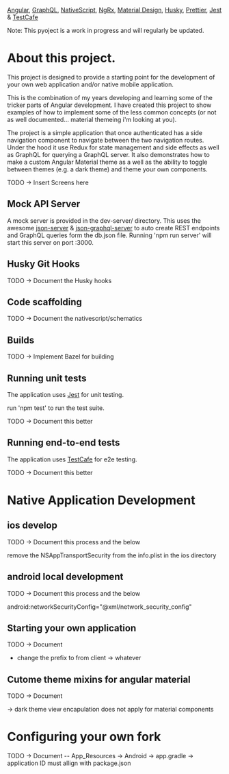 [Angular](https://angular.io/), [GraphQL](https://graphql.org/), [NativeScript](https://www.nativescript.org/), [NgRx](https://ngrx.io/), [Material Design](https://material.angular.io/), [Husky](https://github.com/typicode/husky), [Prettier](https://prettier.io/), [Jest](https://jestjs.io/) & [TestCafe](https://testcafe.devexpress.com/)

Note: This pyoject is a work in progress and will regularly be updated.

# About this project.

This project is designed to provide a starting point for the development of your own web application and/or native mobile application.

This is the combination of my years developing and learning some of the tricker parts of Angular development. I have created this project to show examples of how to implement some of the less common concepts (or not as well documented... material themeing i'm looking at you).

The project is a simple application that once authenticated has a side navigation component to navigate between the two navigation routes.
Under the hood it use Redux for state management and side effects as well as GraphQL for querying a GraphQL server.
It also demonstrates how to make a custom Angular Material theme as a well as the ability to toggle between themes (e.g. a dark theme) and theme your own components.

TODO -> Insert Screens here

## Mock API Server

A mock server is provided in the dev-server/ directory. This uses the awesome [json-server](json-server) & [json-graphql-server](https://github.com/marmelab/json-graphql-server) to auto create REST endpoints and GraphQL queries form the db.json file.
Running 'npm run server' will start this server on port :3000.

## Husky Git Hooks

TODO -> Document the Husky hooks

## Code scaffolding

TODO -> Document the nativescript/schematics

## Builds

TODO -> Implement Bazel for building

## Running unit tests

The application uses [Jest](https://jestjs.io/) for unit testing.

run 'npm test' to run the test suite.

TODO -> Document this better

## Running end-to-end tests

The application uses [TestCafe](https://testcafe.devexpress.com/) for e2e testing.

TODO -> Document this better

# Native Application Development

## ios develop

TODO -> Document this process and the below

remove the NSAppTransportSecurity from the info.plist in the ios directory

## android local development

TODO -> Document this process and the below

android:networkSecurityConfig="@xml/network_security_config"

## Starting your own application

TODO -> Document

- change the prefix to from client -> whatever

## Cutome theme mixins for angular material

TODO -> Document

-> dark theme view encapulation does not apply for material components

# Configuring your own fork

TODO -> Document
-- App_Resources -> Android -> app.gradle -> application ID must allign with package.json
